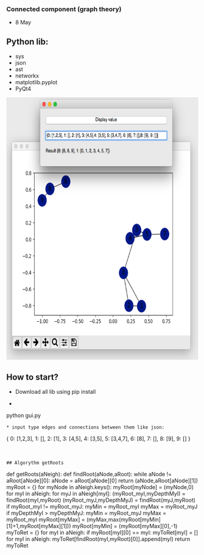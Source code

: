 ### Connected component (graph theory)
* 8 May

## Python lib:
* sys
* json
* ast
* networkx
* matplotlib.pyplot
* PyQt4

<img src="/img/graph.png" height="688 " width="681" />

## How to start?
* Download all lib using pip install
* ```
python gui.py

```
* input type edges and connections between them like json:
```
{
  0: [1,2,3],
  1: [],
  2: [1],
  3: [4,5],
  4: [3,5],
  5: [3,4,7],
  6: [8],
  7: [],
  8: [9],
  9: []
}

```


## Algorythm getRoots

```
def getRoots(aNeigh):
    def findRoot(aNode,aRoot):
        while aNode != aRoot[aNode][0]:
            aNode = aRoot[aNode][0]
        return (aNode,aRoot[aNode][1])
    myRoot = {}
    for myNode in aNeigh.keys():
        myRoot[myNode] = (myNode,0)
    for myI in aNeigh:
        for myJ in aNeigh[myI]:
            (myRoot_myI,myDepthMyI) = findRoot(myI,myRoot)
            (myRoot_myJ,myDepthMyJ) = findRoot(myJ,myRoot)
            if myRoot_myI != myRoot_myJ:
                myMin = myRoot_myI
                myMax = myRoot_myJ
                if  myDepthMyI > myDepthMyJ:
                    myMin = myRoot_myJ
                    myMax = myRoot_myI
                myRoot[myMax] = (myMax,max(myRoot[myMin][1]+1,myRoot[myMax][1]))
                myRoot[myMin] = (myRoot[myMax][0],-1)
    myToRet = {}
    for myI in aNeigh:
        if myRoot[myI][0] == myI:
            myToRet[myI] = []
    for myI in aNeigh:
        myToRet[findRoot(myI,myRoot)[0]].append(myI)
    return myToRet

```
